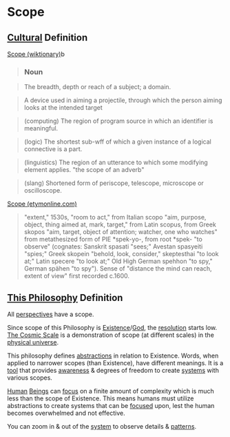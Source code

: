 # Scope

## [Cultural](./culture.md) Definition

<a href="http://en.wiktionary.org/wiki/scope" target="_blank">Scope (wiktionary)</a>b

> ### Noun

> The breadth, depth or reach of a subject; a domain.

> A device used in aiming a projectile, through which the person aiming looks at the intended target

> (computing) The region of program source in which an identifier is meaningful.

> (logic) The shortest sub-wff of which a given instance of a logical connective is a part.

> (linguistics) The region of an utterance to which some modifying element applies. "the scope of an adverb"

> (slang) Shortened form of periscope, telescope, microscope or oscilloscope.

<a href="http://www.etymonline.com/index.php?term=scope" target="_blank">Scope (etymonline.com)</a>

> "extent," 1530s, "room to act," from Italian scopo "aim, purpose, object, thing aimed at, mark, target," from Latin scopus, from Greek skopos "aim, target, object of attention; watcher, one who watches" from metathesized form of PIE *spek-yo-, from root *spek- "to observe" (cognates: Sanskrit spasati "sees;" Avestan spasyeiti "spies;" Greek skopein "behold, look, consider," skeptesthai "to look at;" Latin specere "to look at;" Old High German spehhon "to spy," German spähen "to spy"). Sense of "distance the mind can reach, extent of view" first recorded c.1600.

## [This Philosophy](./this-philosophy.md) Definition

All [perspectives](./perspective.md) have a scope.

Since scope of this Philosophy is [Existence](./existence.md)/[God](./god.md), the [resolution](./resolution.md) starts low. <a href="http://cosmicscale.appspot.com/index.html" target="_blank">
The Cosmic Scale</a> is a demonstration of scope (at different scales) in the [physical universe](./src/physical-system.md).

This philosophy defines [abstractions](./abstraction.md) in relation to Existence. Words, when applied to narrower scopes (than Existence), have different meanings. It is a [tool](./tool.md) that provides [awareness](./src/awareness.md) & degrees of freedom to create [systems](./system.md) with various scopes.

[Human](./src/human.md) [Beings](./src/being.md) can [focus](./src/focus.md) on a finite amount of complexity which is much less than the scope of Existence. This means humans must utilize abstractions to create systems that can be [focused](./focus.md) upon, lest the human becomes overwhelmed and not effective.

You can zoom in & out of the [system](./system.md) to observe details & [patterns](./src/pattern.md).

